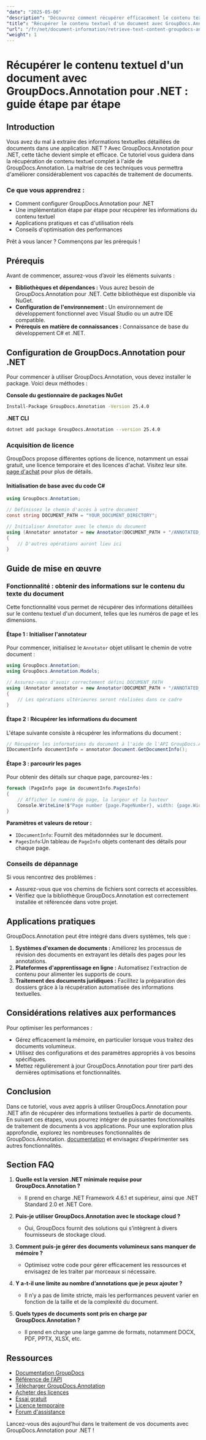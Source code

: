 ```yaml
---
"date": "2025-05-06"
"description": "Découvrez comment récupérer efficacement le contenu textuel de vos documents grâce à GroupDocs.Annotation pour .NET. Suivez ce guide étape par étape pour améliorer vos capacités de traitement de documents."
"title": "Récupérer le contenu textuel d'un document avec GroupDocs.Annotation pour .NET &#58; un guide étape par étape"
"url": "/fr/net/document-information/retrieve-text-content-groupdocs-annotation-net/"
"weight": 1
---
```


# Récupérer le contenu textuel d'un document avec GroupDocs.Annotation pour .NET : guide étape par étape

## Introduction

Vous avez du mal à extraire des informations textuelles détaillées de documents dans une application .NET ? Avec GroupDocs.Annotation pour .NET, cette tâche devient simple et efficace. Ce tutoriel vous guidera dans la récupération de contenu textuel complet à l'aide de GroupDocs.Annotation. La maîtrise de ces techniques vous permettra d'améliorer considérablement vos capacités de traitement de documents.

### Ce que vous apprendrez :
- Comment configurer GroupDocs.Annotation pour .NET
- Une implémentation étape par étape pour récupérer les informations du contenu textuel
- Applications pratiques et cas d'utilisation réels
- Conseils d'optimisation des performances

Prêt à vous lancer ? Commençons par les prérequis !

## Prérequis

Avant de commencer, assurez-vous d’avoir les éléments suivants :

- **Bibliothèques et dépendances :** Vous aurez besoin de GroupDocs.Annotation pour .NET. Cette bibliothèque est disponible via NuGet.
- **Configuration de l'environnement :** Un environnement de développement fonctionnel avec Visual Studio ou un autre IDE compatible.
- **Prérequis en matière de connaissances :** Connaissance de base du développement C# et .NET.

## Configuration de GroupDocs.Annotation pour .NET

Pour commencer à utiliser GroupDocs.Annotation, vous devez installer le package. Voici deux méthodes :

**Console du gestionnaire de packages NuGet**
```bash
Install-Package GroupDocs.Annotation -Version 25.4.0
```

**.NET CLI**
```bash
dotnet add package GroupDocs.Annotation --version 25.4.0
```

### Acquisition de licence

GroupDocs propose différentes options de licence, notamment un essai gratuit, une licence temporaire et des licences d'achat. Visitez leur site. [page d'achat](https://purchase.groupdocs.com/buy) pour plus de détails.

#### Initialisation de base avec du code C#

```csharp
using GroupDocs.Annotation;

// Définissez le chemin d'accès à votre document
const string DOCUMENT_PATH = "YOUR_DOCUMENT_DIRECTORY";

// Initialiser Annotator avec le chemin du document
using (Annotator annotator = new Annotator(DOCUMENT_PATH + "/ANNOTATED_DOCX"))
{
    // D'autres opérations auront lieu ici
}
```

## Guide de mise en œuvre

### Fonctionnalité : obtenir des informations sur le contenu du texte du document

Cette fonctionnalité vous permet de récupérer des informations détaillées sur le contenu textuel d'un document, telles que les numéros de page et les dimensions.

#### Étape 1 : Initialiser l'annotateur

Pour commencer, initialisez le `Annotator` objet utilisant le chemin de votre document :

```csharp
using GroupDocs.Annotation;
using GroupDocs.Annotation.Models;

// Assurez-vous d'avoir correctement défini DOCUMENT_PATH
using (Annotator annotator = new Annotator(DOCUMENT_PATH + "/ANNOTATED_DOCX"))
{
    // Les opérations ultérieures seront réalisées dans ce cadre
}
```

#### Étape 2 : Récupérer les informations du document

L'étape suivante consiste à récupérer les informations du document :

```csharp
// Récupérer les informations du document à l'aide de l'API GroupDocs.Annotation
IDocumentInfo documentInfo = annotator.Document.GetDocumentInfo();
```

#### Étape 3 : parcourir les pages

Pour obtenir des détails sur chaque page, parcourez-les :

```csharp
foreach (PageInfo page in documentInfo.PagesInfo)
{
    // Afficher le numéro de page, la largeur et la hauteur
    Console.WriteLine($"Page number {page.PageNumber}, width: {page.Width} and height: {page.Height}");
}
```

**Paramètres et valeurs de retour :**
- `IDocumentInfo`: Fournit des métadonnées sur le document.
- `PagesInfo`:Un tableau de `PageInfo` objets contenant des détails pour chaque page.

### Conseils de dépannage

Si vous rencontrez des problèmes :
- Assurez-vous que vos chemins de fichiers sont corrects et accessibles.
- Vérifiez que la bibliothèque GroupDocs.Annotation est correctement installée et référencée dans votre projet.

## Applications pratiques

GroupDocs.Annotation peut être intégré dans divers systèmes, tels que :
1. **Systèmes d'examen de documents :** Améliorez les processus de révision des documents en extrayant les détails des pages pour les annotations.
2. **Plateformes d'apprentissage en ligne :** Automatisez l'extraction de contenu pour alimenter les supports de cours.
3. **Traitement des documents juridiques :** Facilitez la préparation des dossiers grâce à la récupération automatisée des informations textuelles.

## Considérations relatives aux performances

Pour optimiser les performances :
- Gérez efficacement la mémoire, en particulier lorsque vous traitez des documents volumineux.
- Utilisez des configurations et des paramètres appropriés à vos besoins spécifiques.
- Mettez régulièrement à jour GroupDocs.Annotation pour tirer parti des dernières optimisations et fonctionnalités.

## Conclusion

Dans ce tutoriel, vous avez appris à utiliser GroupDocs.Annotation pour .NET afin de récupérer des informations textuelles à partir de documents. En suivant ces étapes, vous pourrez intégrer de puissantes fonctionnalités de traitement de documents à vos applications. Pour une exploration plus approfondie, explorez les nombreuses fonctionnalités de GroupDocs.Annotation. [documentation](https://docs.groupdocs.com/annotation/net/) et envisagez d’expérimenter ses autres fonctionnalités.

## Section FAQ

1. **Quelle est la version .NET minimale requise pour GroupDocs.Annotation ?**
   - Il prend en charge .NET Framework 4.6.1 et supérieur, ainsi que .NET Standard 2.0 et .NET Core.

2. **Puis-je utiliser GroupDocs.Annotation avec le stockage cloud ?**
   - Oui, GroupDocs fournit des solutions qui s’intègrent à divers fournisseurs de stockage cloud.

3. **Comment puis-je gérer des documents volumineux sans manquer de mémoire ?**
   - Optimisez votre code pour gérer efficacement les ressources et envisagez de les traiter par morceaux si nécessaire.

4. **Y a-t-il une limite au nombre d’annotations que je peux ajouter ?**
   - Il n’y a pas de limite stricte, mais les performances peuvent varier en fonction de la taille et de la complexité du document.

5. **Quels types de documents sont pris en charge par GroupDocs.Annotation ?**
   - Il prend en charge une large gamme de formats, notamment DOCX, PDF, PPTX, XLSX, etc.

## Ressources
- [Documentation GroupDocs](https://docs.groupdocs.com/annotation/net/)
- [Référence de l'API](https://reference.groupdocs.com/annotation/net/)
- [Télécharger GroupDocs.Annotation](https://releases.groupdocs.com/annotation/net/)
- [Acheter des licences](https://purchase.groupdocs.com/buy)
- [Essai gratuit](https://releases.groupdocs.com/annotation/net/)
- [Licence temporaire](https://purchase.groupdocs.com/temporary-license/)
- [Forum d'assistance](https://forum.groupdocs.com/c/annotation/) 

Lancez-vous dès aujourd'hui dans le traitement de vos documents avec GroupDocs.Annotation pour .NET !